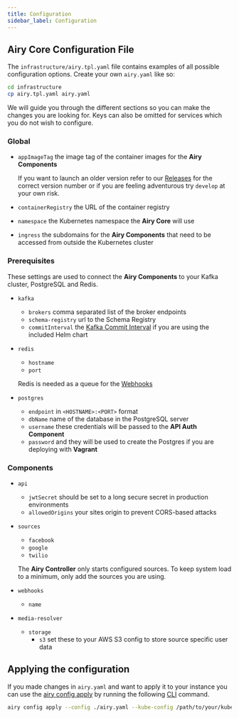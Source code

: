 ```yaml
---
title: Configuration
sidebar_label: Configuration
---
```


## Airy Core Configuration File

The `infrastructure/airy.tpl.yaml` file contains examples of all possible configuration options. Create your own `airy.yaml` like so:

```bash
cd infrastructure
cp airy.tpl.yaml airy.yaml
```

We will guide you through the different sections so you can make the changes you are looking for. Keys can also be omitted for services which you do not wish to configure.

### Global

- `appImageTag` the image tag of the container images for the **Airy Components**

  If you want to launch an older version refer to our [Releases](https://github.com/airyhq/airy/releases) for the correct version number or if you are feeling adventurous try `develop` at your own risk.

- `containerRegistry` the URL of the container registry

- `namespace` the Kubernetes namespace the **Airy Core** will use

- `ingress` the subdomains for the **Airy Components** that need to be accessed from outside the Kubernetes cluster

### Prerequisites

These settings are used to connect the **Airy Components** to your Kafka cluster, PostgreSQL and Redis.

- `kafka`

  - `brokers` comma separated list of the broker endpoints
  - `schema-registry` url to the Schema Registry
  - `commitInterval` the [Kafka Commit Interval](https://kafka.apache.org/documentation/#consumerconfigs_auto.commit.interval.ms) if you are using the included Helm chart

- `redis`

  - `hostname`
  - `port`

  Redis is needed as a queue for the [Webhooks](/api/webhook.md)

- `postgres`
  - `endpoint` in `<HOSTNAME>:<PORT>` format
  - `dbName` name of the database in the PostgreSQL server
  - `username` these credentials will be passed to the **API Auth Component**
  - `password` and they will be used to create the Postgres if you are deploying with **Vagrant**

### Components

- `api`

  - `jwtSecret` should be set to a long secure secret in production environments
  - `allowedOrigins` your sites origin to prevent CORS-based attacks

- `sources`

  - `facebook`
  - `google`
  - `twilio`

  The **Airy Controller** only starts configured sources. To keep system load to a minimum, only add the sources you are using.

- `webhooks`
  - `name`
- `media-resolver`
  - `storage`
    - `s3` set these to your AWS S3 config to store source specific user data

## Applying the configuration

If you made changes in `airy.yaml` and want to apply it to your instance you can use the [airy config apply](/cli/airy_config_apply.md) by running the following [CLI](getting-started/cli.md) command.

```bash
airy config apply --config ./airy.yaml --kube-config /path/to/your/kube.conf
```
